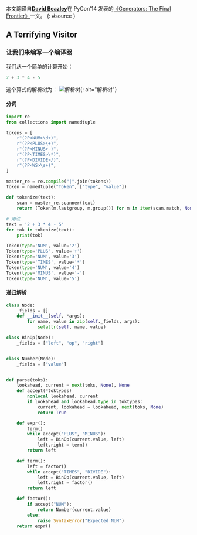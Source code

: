 本文翻译自[**David Beazley**](https://dabeaz.com/about.html)在 PyCon'14 发表的[《Generators: The Final Frontier》](https://dabeaz.com/finalgenerator/index.html)一文。
{: #source }

## A Terrifying Visitor

### 让我们来编写一个编译器

我们从一个简单的计算开始：

```python
2 + 3 * 4 - 5
```

这个算式的解析树为：
![解析树](https://chaoying-1258336136.file.myqcloud.com/parse-tree.png/compress "解析树"){: alt="解析树"}

#### 分词

```python
import re
from collections import namedtuple

tokens = [
    r"(?P<NUM>\d+)",
    r"(?P<PLUS>\+)",
    r"(?P<MINUS>-)",
    r"(?P<TIMES>\*)",
    r"(?P<DIVIDE>/)",
    r"(?P<WS>\s+)",
]

master_re = re.compile("|".join(tokens))
Token = namedtuple("Token", ["type", "value"])

def tokenize(text):
    scan = master_re.scanner(text)
    return (Token(m.lastgroup, m.group()) for m in iter(scan.match, None) if m.lastgroup != "WS")

# 用法
text = '2 + 3 * 4 - 5'
for tok in tokenize(text):
    print(tok)

Token(type='NUM', value='2')
Token(type='PLUS', value='+')
Token(type='NUM', value='3')
Token(type='TIMES', value='*')
Token(type='NUM', value='4')
Token(type='MINUS', value='-')
Token(type='NUM', value='5')
```

#### 递归解析

```python
class Node:
    _fields = []
    def __init__(self, *args):
        for name, value in zip(self._fields, args):
            setattr(self, name, value)

class BinOp(Node):
    _fields = ["left", "op", "right"]


class Number(Node):
    _fields = ["value"]


def parse(toks):
    lookahead, current = next(toks, None), None
    def accept(*toktypes)
        nonlocal lookahead, current
        if lookahead and lookahead.type in toktypes:
            current, lookahead = lookahead, next(toks, None)
            return True

    def expr():
        term()
        while accept("PLUS", "MINUS"):
            left = BinOp(current.value, left)
            left.right = term()
        return left

    def term():
        left = factor()
        while accept("TIMES", "DIVIDE"):
            left = BinOp(current.value, left)
            left.right = factor()
        return left

    def factor():
        if accept("NUM"):
            return Number(current.value)
        else:
            raise SyntaxError("Expected NUM")
    return expr()
```
